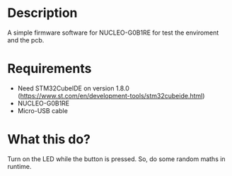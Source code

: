 # Description

A simple firmware software for NUCLEO-G0B1RE for test the enviroment and the pcb.

# Requirements

- Need STM32CubeIDE on version 1.8.0 (https://www.st.com/en/development-tools/stm32cubeide.html)
- NUCLEO-G0B1RE
- Micro-USB cable

# What this do?

Turn on the LED while the button is pressed. So, do some random maths in runtime.
